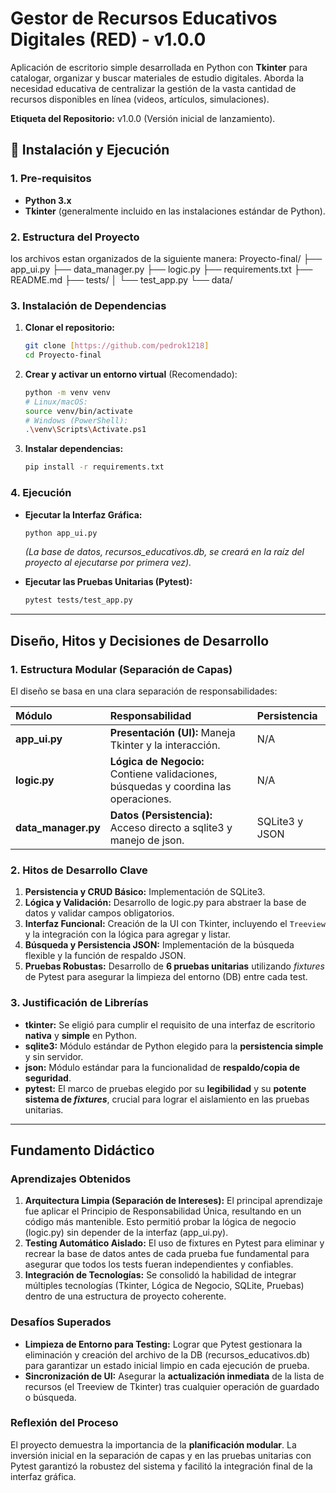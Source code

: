 #  Gestor de Recursos Educativos Digitales (RED) - v1.0.0

Aplicación de escritorio simple desarrollada en Python con **Tkinter** para catalogar, organizar y buscar materiales de estudio digitales. Aborda la necesidad educativa de centralizar la gestión de la vasta cantidad de recursos disponibles en línea (videos, artículos, simulaciones).

**Etiqueta del Repositorio:** v1.0.0 (Versión inicial de lanzamiento).

## 🚀 Instalación y Ejecución

### 1. Pre-requisitos

* **Python 3.x**
* **Tkinter** (generalmente incluido en las instalaciones estándar de Python).

### 2. Estructura del Proyecto

 los archivos estan organizados de la siguiente manera:
Proyecto-final/ ├── app_ui.py ├── data_manager.py ├── logic.py ├── requirements.txt ├── README.md
 ├── tests/ │ └── test_app.py └── data/

 ### 3. Instalación de Dependencias

1.  **Clonar el repositorio:**
    ```bash
    git clone [https://github.com/pedrok1218]
    cd Proyecto-final
    ```

2.  **Crear y activar un entorno virtual** (Recomendado):
    ```bash
    python -m venv venv
    # Linux/macOS:
    source venv/bin/activate
    # Windows (PowerShell):
    .\venv\Scripts\Activate.ps1
    ```

3.  **Instalar dependencias:**
    ```bash
    pip install -r requirements.txt
    ```

### 4. Ejecución

* **Ejecutar la Interfaz Gráfica:**
    ```bash
    python app_ui.py
    ```
    *(La base de datos, recursos_educativos.db, se creará en la raíz del proyecto al ejecutarse por primera vez).*

* **Ejecutar las Pruebas Unitarias (Pytest):**
    ```bash
    pytest tests/test_app.py
    ```

***

##  Diseño, Hitos y Decisiones de Desarrollo

### 1. Estructura Modular (Separación de Capas)

El diseño se basa en una clara separación de responsabilidades:

| Módulo | Responsabilidad | Persistencia |
| :--- | :--- | :--- |
| **app_ui.py** | **Presentación (UI):** Maneja Tkinter y la interacción. | N/A |
| **logic.py** | **Lógica de Negocio:** Contiene validaciones, búsquedas y coordina las operaciones. | N/A |
| **data_manager.py** | **Datos (Persistencia):** Acceso directo a sqlite3 y manejo de json. | SQLite3 y JSON |

### 2. Hitos de Desarrollo Clave

1.  **Persistencia y CRUD Básico:** Implementación de SQLite3.
2.  **Lógica y Validación:** Desarrollo de logic.py para abstraer la base de datos y validar campos obligatorios.
3.  **Interfaz Funcional:** Creación de la UI con Tkinter, incluyendo el `Treeview` y la integración con la lógica para agregar y listar.
4.  **Búsqueda y Persistencia JSON:** Implementación de la búsqueda flexible y la función de respaldo JSON.
5.  **Pruebas Robustas:** Desarrollo de **6 pruebas unitarias** utilizando *fixtures* de Pytest para asegurar la limpieza del entorno (DB) entre cada test.

### 3. Justificación de Librerías

* **tkinter:** Se eligió para cumplir el requisito de una interfaz de escritorio **nativa** y **simple** en Python.
* **sqlite3:** Módulo estándar de Python elegido para la **persistencia simple** y sin servidor.
* **json:** Módulo estándar para la funcionalidad de **respaldo/copia de seguridad**.
* **pytest:** El marco de pruebas elegido por su **legibilidad** y su **potente sistema de *fixtures***, crucial para lograr el aislamiento en las pruebas unitarias.

***

## Fundamento Didáctico

### Aprendizajes Obtenidos

1.  **Arquitectura Limpia (Separación de Intereses):** El principal aprendizaje fue aplicar el Principio de Responsabilidad Única, resultando en un código más mantenible. Esto permitió probar la lógica de negocio (logic.py) sin depender de la interfaz (app_ui.py).
2.  **Testing Automático Aislado:** El uso de fixtures en Pytest para eliminar y recrear la base de datos antes de cada prueba fue fundamental para asegurar que todos los tests fueran independientes y confiables.
3.  **Integración de Tecnologías:** Se consolidó la habilidad de integrar múltiples tecnologías (Tkinter, Lógica de Negocio, SQLite, Pruebas) dentro de una estructura de proyecto coherente.

### Desafíos Superados

* **Limpieza de Entorno para Testing:** Lograr que Pytest gestionara la eliminación y creación del archivo de la DB (recursos_educativos.db) para garantizar un estado inicial limpio en cada ejecución de prueba.
* **Sincronización de UI:** Asegurar la **actualización inmediata** de la lista de recursos (el Treeview de Tkinter) tras cualquier operación de guardado o búsqueda.

### Reflexión del Proceso

El proyecto demuestra la importancia de la **planificación modular**. La inversión inicial en la separación de capas y en las pruebas unitarias con Pytest garantizó la robustez del sistema y facilitó la integración final de la interfaz gráfica.